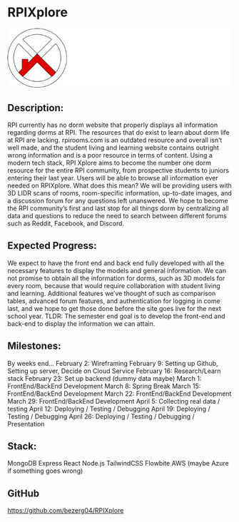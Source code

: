 # RPIXplore
![alt text](./logo_with_title.png)

## Description:
RPI currently has no dorm website that properly displays all information regarding dorms at RPI. The resources that do exist to learn about dorm life at RPI are lacking. rpirooms.com is an outdated resource and overall isn’t well made, and the student living and learning website contains outright wrong information and is a poor resource in terms of content. Using a modern tech stack, RPI Xplore aims to become the number one dorm resource for the entire RPI community, from prospective students to juniors entering their last year. Users will be able to browse all information ever needed on RPIXplore. What does this mean? We will be providing users with 3D LIDR scans of rooms, room-specific information, up-to-date images, and a discussion forum for any questions left unanswered. We hope to become the RPI community’s first and last stop for all things dorm by centralizing all data and questions to reduce the need to search between different forums such as Reddit, Facebook, and Discord. 

## Expected Progress:
We expect to have the front end and back end fully developed with all the necessary features to display the models and general information. We can not promise to obtain all the information for dorms, such as 3D models for every room, because that would require collaboration with student living and learning. Additional features we’ve thought of such as comparison tables, advanced forum features, and authentication for logging in come last, and we hope to get those done before the site goes live for the next school year. TLDR: The semester end goal is to develop the front-end and back-end to display the information we can attain. 

## Milestones: 
By weeks end…
February 2: Wireframing
February 9: Setting up Github, Setting up server, 
Decide on Cloud Service
February 16: Research/Learn stack
February 23: Set up backend (dummy data maybe)
March 1: FrontEnd/BackEnd Development
March 8: Spring Break
March 15: FrontEnd/BackEnd Development
March 22: FrontEnd/BackEnd Development 
March 29: FrontEnd/BackEnd Development
April 5: Collecting real data / testing
April 12: Deploying / Testing / Debugging
April 19: Deploying / Testing / Debugging
April 26: Deploying / Testing / Debugging / Presentation

## Stack:
MongoDB
Express
React
Node.js
TailwindCSS
Flowbite
AWS (maybe Azure if something goes wrong)

## GitHub
https://github.com/bezerg04/RPIXplore

